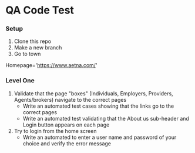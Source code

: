 # QA Code Test

### Setup
1. Clone this repo
2. Make a new branch
3. Go to town

Homepage='https://www.aetna.com/'

### Level One
1. Validate that the page "boxes" (Individuals, Employers, Providers, Agents/brokers) navigate to the correct pages
    - Write an automated test cases showing that the links go to the correct pages
    - Write an automated test validating that the About us sub-header and Login button appears on each page
2. Try to login from the home screen
    - Write an automated to enter a user name and password of your choice and verify the error message 
